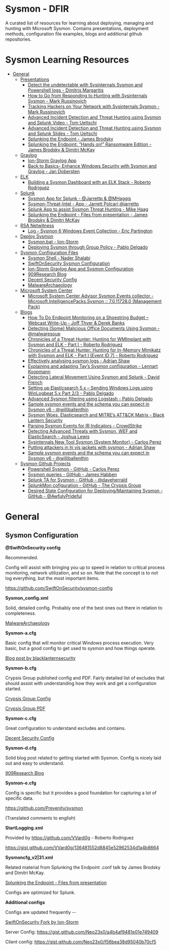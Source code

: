 # Sysmon - DFIR

A curated list of resources for learning about deploying, managing and hunting with Microsoft Sysmon. Contains presentations, deployment methods, configuration file examples, blogs and additional github repositories.


# Sysmon Learning Resources


  * [General](#general)
    * [Presentations](#Presentations)
      * [Detect the undetectable with Sysinternals Sysmon and Powershell logs - Dimitris Margaritis](https://securitylogsdotorg.files.wordpress.com/2017/06/bsides-athens-sysmon-final.pdf)
      * [How to Go from Responding to Hunting with Sysinternals Sysmon - Mark Russinovich](https://onedrive.live.com/view.aspx?resid=D026B4699190F1E6!2843&ithint=file%2cpptx&app=PowerPoint&authkey=!AMvCRTKB_V1J5ow)
      * [Tracking Hackers on Your Network with Sysinternals Sysmon - Mark Russinovich](https://www.rsaconference.com/writable/presentations/file_upload/hta-w05-tracking_hackers_on_your_network_with_sysinternals_sysmon.pdf)
      * [Advanced Incident Detection and Threat Hunting using Sysmon and Splunk Video - Tom Ueltschi](https://youtu.be/vv_VXntQTpE)
      * [Advanced Incident Detection and Threat Hunting using Sysmon and Splunk Slides - Tom Ueltschi](http://security-research.dyndns.org/pub/slides/BotConf/2016/Botconf-2016_Tom-Ueltschi_Sysmon.pdf)
      * [Splunking	the	Endpoint - James Brodsky](https://conf.splunk.com/session/2015/conf2015_Jbrodsky_Splunk_SecurityComplinace_SplunkingTheEndpoint_FINAL.pdf)
      * [Splunking the Endpoint: “Hands on!” Ransomware	Edition - James Brodsky & Dimitri McKay](https://conf.splunk.com/files/2016/slides/splunking-the-endpoint-hands-on.pdf)
    * [Graylog](#graylog)
      * [Ion-Storm Graylog App](https://github.com/ion-storm/sysmon-config)
      * [Back to Basics- Enhance Windows Security with Sysmon and Graylog - Jan Dobersten](https://www.graylog.org/blog/83-back-to-basics-enhance-windows-security-with-sysmon-and-graylog)
    * [ELK](#ELK)
      * [Building a Sysmon Dashboard with an ELK Stack - Roberto Rodriguez](https://cyberwardog.blogspot.com/2017/03/building-sysmon-dashboard-with-elk-stack.html)
    * [Splunk](#splunk)
      * [Sysmon App for Splunk - @Jarrettp & @MHaggis](https://splunkbase.splunk.com/app/3544/)
      * [Sysmon-Threat-Intel - App - Jarrett Polcari @jarrettp](https://github.com/kidcrash22/Sysmon-Threat-Intel)
      * [Splunk App to assist Sysmon Threat Hunting - Mike Haag](https://github.com/MHaggis/app_splunk_sysmon_hunter)
      * [Splunking the Endpoint - Files from presentation - James Brodsky & Dimitri McKay](https://splunk.app.box.com/v/splunking-the-endpoint)
    * [RSA Netwitness](#RSAnw)
      * [Log - Sysmon 6 Windows Event Collection - Eric Partington](https://community.rsa.com/community/products/netwitness/blog/authors/15EMaWGl7WJv0wnUDkDEBWb0qgWxB1SoVqC6uE9UbG8%3D)
    * [Deploy Sysmon](#deploy_sysmon)
      * [Sysmon.bat - Ion-Storm](https://github.com/ion-storm/sysmon-config/blob/master/Install%20Sysmon.bat)
      * [Deploying Sysmon through Group Policy - Pablo Delgado](http://syspanda.com/index.php/2017/02/28/deploying-sysmon-through-gpo/)
    * [Sysmon Configuration Files](#sysmon-configuration)
      * [Sysmon Shell - Nader Shalabi](https://nosecurecode.blog/2017/03/14/sysmon-shell/)
      * [SwiftOnSecurity Sysmon Configuration](https://github.com/SwiftOnSecurity/sysmon-config)
      * [Ion-Storm Graylog App and Sysmon Configuration](https://github.com/ion-storm/sysmon-config/blob/master/sysmonconfig-export.xml)
      * [909Research Blog](http://909research.com/sysmon-the-best-free-windows-monitoring-tool-you-arent-using/)
      * [Decent Security Config](https://decentsecurity.com/enterprise/#/sysmon-enterprise-configuration/)
      * [MalwareArchaeology](https://www.malwarearchaeology.com/logging/)
    * [Microsoft System Center](#Microsoft_SCOM)
      * [Microsoft System Center Advisor Sysmon Events collector - Microsoft.IntelligencePacks.Sysmon :: 7.0.11728.0 (Management Pack)](http://systemcentercore.com/?Get-ManagementPack=Microsoft.IntelligencePacks.Sysmon&Version=7.0.11728.0)
    * [Blogs](#Blogs)
      * [How To Do Endpoint Monitoring on a Shoestring Budget – Webcast Write-Up - Joff Thyer & Derek Banks](https://www.blackhillsinfosec.com/?p=6055)
      * [Detecting (Some) Malicious Office Documents Using Sysmon - @malwaresoup](https://www.malwaresoup.com/detecting-some-malicious-office-documents-using-sysmon/)
      * [Chronicles of a Threat Hunter: Hunting for WMImplant with Sysmon and ELK - Part I - Roberto Rodriguez](https://cyberwardog.blogspot.com/2017/03/chronicles-of-threat-hunter-hunting-for_26.html?m=1)
      * [Chronicles of a Threat Hunter: Hunting for In-Memory Mimikatz with Sysmon and ELK - Part I (Event ID 7) - Roberto Rodriguez](https://cyberwardog.blogspot.com/2017/03/chronicles-of-threat-hunter-hunting-for.html)
      * [Effectively analysing sysmon logs - Adrian Shaw](https://labs.nettitude.com/blog/effectively-analysing-sysmon-logs/)
      * [Explaining and adapting Tay’s Sysmon configuration - Lennart Koopmann](https://medium.com/@lennartkoopmann/explaining-and-adapting-tays-sysmon-configuration-27d9719a89a8#.9u01gmxgh)
      * [Detecting Lateral Movement Using Sysmon and Splunk - David French](http://www.incidentresponderblog.com/2016/09/detecting-lateral-movement-using-sysmon.html)
      * [Setting up Elasticsearch 5.x – Sending Windows Logs using WinLogbeat 5.x Part 2/3 - Pablo Delgado](http://syspanda.com/index.php/2017/02/07/setting-up-elasticsearch-5-x-sending-windows-logs-using-winlogbeat-5-x/)
      * [Advanced Sysmon filtering using Logstash - Pablo Delgado](http://syspanda.com/index.php/2017/03/03/sysmon-filtering-using-logstash/)
      * [Sample sysmon events and the schema you can expect in Sysmon v6 - @williballenthin](https://gist.github.com/williballenthin/f693b1c2f3d95cb8f8e17b5f7f26031d)
      * [Sysmon Woes, Elasticsearch and MITRE’s ATT&CK Matrix - Black Lantern Security](http://www.blacklanternsecurity.com/blog/2016/12/11/sysmon-woes-elasticsearch-and-mitres-attack-matrix/)
      * [Parsing Sysmon Events for IR Indicators - CrowdStrike](https://www.crowdstrike.com/blog/sysmon-2/)
      * [Detecting Advanced Threats with Sysmon, WEF and ElasticSearch - Joshua Lewis](https://joshuadlewis.blogspot.com/2014/10/advanced-threat-detection-with-sysmon_74.html)
      * [Sysinternals New Tool Sysmon (System Monitor) - Carlos Perez](http://www.darkoperator.com/blog/2014/8/8/sysinternals-sysmon)
      * [Putting attackers in hi vis jackets with sysmon - Adrian Shaw](https://labs.nettitude.com/blog/putting-attackers-in-hi-vis-jackets-with-sysmon/)
      * [Sample sysmon events and the schema you can expect in Sysmon v6 - @williballenthin](https://gist.github.com/williballenthin/f693b1c2f3d95cb8f8e17b5f7f26031d)
    * [Sysmon Github Projects](#sysmon_github_projects)
      * [Powershell Sysmon - GitHub - Carlos Perez](https://github.com/darkoperator/Posh-Sysmon)
      * [Sysmon queries - GitHub - James Habben](https://github.com/JamesHabben/sysmon-queries)
      * [Splunk TA for Sysmon - GitHub - @daveherrald](https://github.com/splunk/TA-microsoft-sysmon)
      * [SplunkMon cofiguration - GitHub - The Crypsis Group](https://github.com/crypsisgroup/Splunkmon)
      * [Desired State Configuration for Deploying/Maintaining Sysmon - GitHub - @AwfulyPrideful](https://github.com/NotAwful/Sysmon-DSC)



# General

## Sysmon Configuration

**@SwiftOnSecurity config**

Recommended.

Config will assist with bringing you up to speed in relation to critical process monitoring, network utilization, and so on. Note that the concept is to not log everything, but the most important items.

https://github.com/SwiftOnSecurity/sysmon-config

**Sysmon_config.xml**

Solid, detailed config. Probably one of the best ones out there in relation to completeness.

[MalwareArchaeology](https://www.malwarearchaeology.com/logging/)

**Sysmon-a.cfg**

Basic config that will monitor critical Windows process execution. Very basic, but a good config to get used to sysmon and how things operate.

[Blog post by blacklanternsecurity](http://www.blacklanternsecurity.com/blog/2016/12/11/sysmon-woes-elasticsearch-and-mitres-attack-matrix/)

**Sysmon-b.cfg**

Crypsis Group published config and PDF. Fairly detailed list of excludes that should assist with understanding how they work and get a configuration started.

[Crypsis Group Config](https://github.com/crypsisgroup/Splunkmon/edit/master/sysmon.cfg)

[Crypsis Group PDF](http://www.crypsisgroup.com/images/site/CG_WhitePaper_Splunkmon_1216.pdf)

**Sysmon-c.cfg**

Great configuration to understand excludes and contains.

[Decent Security Config](https://decentsecurity.com/enterprise/#/sysmon-enterprise-configuration/)

**Sysmon-d.cfg**

Solid blog post related to getting started with Sysmon. Config is nicely laid out and easy to understand.

[909Research Blog](http://909research.com/sysmon-the-best-free-windows-monitoring-tool-you-arent-using/)

**Sysmon-e.cfg**

Config is specific but it provides a good foundation for capturing a lot of specific data.

https://github.com/Prevenity/sysmon

(Translated comments to english)

**StartLogging.xml**

Provided by https://github.com/VVard0g - Roberto Rodriguez

https://gist.github.com/VVard0g/136481552d8845e52962534d1a4b8664

**Sysmoncfg_v2|31.xml**

Related material from Splunking the Endpoint .conf talk by James Brodsky and Dimitri McKay.

[Splunking the Endpoint - Files from presentation](https://splunk.app.box.com/v/splunking-the-endpoint)

Configs are optimized for Splunk.

**Additional configs**

Configs are updated frequently --

[SwiftOnSecurity Fork by Ion-Storm](https://github.com/ion-storm/sysmon-config/blob/master/sysmonconfig-export.xml)

Server Config: https://gist.github.com/Neo23x0/a4b4af9481e01e749409

Client config: https://gist.github.com/Neo23x0/f56bea38d95040b70cf5
